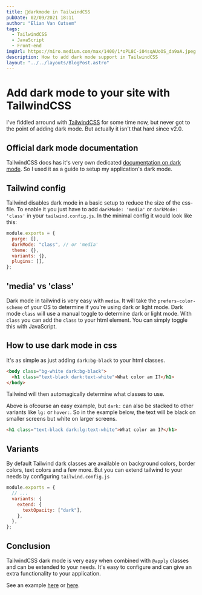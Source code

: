```yaml
---
title: 💄darkmode in TailwindCSS
pubDate: 02/09/2021 18:11
author: "Elian Van Cutsem"
tags:
  - TailwindCSS
  - JavaScript
  - Front-end
imgUrl: https://miro.medium.com/max/1400/1*oPL8C-i04sqAUoOS_da9aA.jpeg
description: How to add dark mode support in TailwindCSS
layout: "../../layouts/BlogPost.astro"
---
```


# Add dark mode to your site with TailwindCSS

I've fiddled arround with [TailwindCSS](https://tailwindcss.com/) for some time now, but never got to the point of adding dark mode. But actually it isn't that hard since v2.0.

## Official dark mode documentation

TailwindCSS docs has it's very own dedicated [documentation on dark mode](https://tailwindcss.com/docs/dark-mode). So I used it as a guide to setup my application's dark mode.

## Tailwind config

Tailwind disables dark mode in a basic setup to reduce the size of the css-file. To enable it you just have to add `darkMode: 'media'` or `darkMode: 'class'` in your `tailwind.config.js`. In the minimal config it would look like this:

```javascript
module.exports = {
  purge: [],
  darkMode: "class", // or 'media'
  theme: {},
  variants: {},
  plugins: [],
};
```

## 'media' vs 'class'

Dark mode in tailwind is very easy with `media`. It will take the `prefers-color-scheme` of your OS to determine if you're using dark or light mode. Dark mode `class` will use a manual toggle to determine dark or light mode. With `class` you can add the `class` to your html element. You can simply toggle this with JavaScript.

## How to use dark mode in css

It's as simple as just adding `dark:bg-black` to your html classes.

```html
<body class="bg-white dark:bg-black">
  <h1 class="text-black dark:text-white">What color am I?</h1>
</body>
```

Tailwind will then automagically determine what classes to use.

Above is ofcourse an easy example, but `dark:` can also be stacked to other variants like `lg:` or `hover:`. So in the example below, the text will be black on smaller screens but white on larger screens.

```html
<h1 class="text-black dark:lg:text-white">What color am I?</h1>
```

## Variants

By default Tailwind dark classes are available on background colors, border colors, text colors and a few more. But you can extend tailwind to your needs by configuring `tailwind.config.js`

```javascript
module.exports = {
  // ...
  variants: {
    extend: {
      textOpacity: ["dark"],
    },
  },
};
```

## Conclusion

TailwindCSS dark mode is very easy when combined with `@apply` classes and can be extended to your needs. It's easy to configure and can give an extra functionality to your application.

See an example [here](https://github.com/eliancodes/tailwind-dark-mode-example) or [here](https://admiring-wescoff-a17fa9.netlify.app/).
